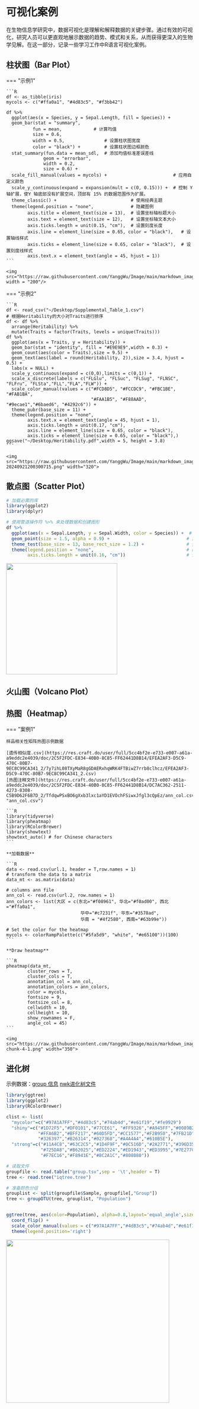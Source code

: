 # 可视化案例

在生物信息学研究中，数据可视化是理解和解释数据的关键步骤。通过有效的可视化，研究人员可以更直观地展示数据的趋势、模式和关系，从而获得更深入的生物学见解。在这一部分，记录一些学习工作中R语言可视化案例。

## 柱状图（Bar Plot）

=== "示例1"

    ```R
    df <- as_tibble(iris)
    mycols <- c("#ffa0a1", "#4d83c5", "#f3bb42")
    
    df %>% 
      ggplot(aes(x = Species, y = Sepal.Length, fill = Species)) +
      geom_bar(stat = "summary",
              fun = mean,  			 # 计算均值
              size = 0.6,
              width = 0.5,  		     # 设置柱状图宽度
              color = "black") +  		 # 设置柱状图边框颜色
      stat_summary(fun.data = mean_sdl,  # 添加均值标准差误差线
                  geom = "errorbar",
                  width = 0.2,
                  size = 0.6) +
      scale_fill_manual(values = mycols) +                         # 应用自定义颜色
      scale_y_continuous(expand = expansion(mult = c(0, 0.15))) +  # 控制 Y 轴扩展，使Y 轴底部没有扩展空间，顶部有 15% 的数据范围作为扩展。
      theme_classic() + 						   # 使用经典主题
      theme(legend.position = "none",  			   # 隐藏图例
            axis.title = element_text(size = 13),  # 设置坐标轴标题大小
            axis.text = element_text(size = 12),   # 设置坐标轴文本大小
            axis.ticks.length = unit(0.15, "cm"),  # 设置刻度长度
            axis.line = element_line(size = 0.65, color = "black"),   # 设置轴线样式
            axis.ticks = element_line(size = 0.65, color = "black"),  # 设置刻度线样式
            axis.text.x = element_text(angle = 45, hjust = 1)) 
    ```
    
    <img src="https://raw.githubusercontent.com/YanggWu/Image/main/markdown_image/202409181655440.png" width = "200"/>

=== "示例2"

    ```R
    df <- read_csv("~/Desktop/Supplemental_Table_1.csv")
    # 根据Heritability的大小对Traits进行排序
    df <- df %>% 
      arrange(Heritability) %>% 
      mutate(Traits = factor(Traits, levels = unique(Traits)))
    df %>% 
      ggplot(aes(x = Traits, y = Heritability)) +
      geom_bar(stat = "identity", fill = "#E9E9E9",width = 0.3) +
      geom_count(aes(color = Traits),size = 9.5) +
      geom_text(aes(label = round(Heritability, 2)),size = 3.4, hjust = 0.5) +
      labs(x = NULL) +
      scale_y_continuous(expand = c(0,0),limits = c(0,1)) +
      scale_x_discrete(labels = c("FLGlu", "FLSuc", "FLSug", "FLNSC", "FLFru", "FLSta","FLL","FLA","FLW")) +
      scale_color_manual(values = c("#FCD8D5", "#FCCDC9", "#FBC1BE", "#FAB1BA",
                                    "#FAA1B5", "#F88AAD", "#9ecae1","#6baed6", "#4292c6")) +
      theme_pubr(base_size = 11) +
      theme(legend.position = "none",
            axis.text.x = element_text(angle = 45, hjust = 1),
            axis.ticks.length = unit(0.17, "cm"),
            axis.line = element_line(size = 0.65, color = "black"),
            axis.ticks = element_line(size = 0.65, color = "black"),)
    ggsave("~/Desktop/Heritability.pdf",width = 5, height = 3.8)
    ```
    
    <img src="https://raw.githubusercontent.com/YanggWu/Image/main/markdown_image/image-20240921200300715.png" width="320">

## 散点图（Scatter Plot）

```R
# 加载必需的库
library(ggplot2)
library(dplyr)

# 使用管道操作符 %>% 来处理数据和创建图形
df %>%
  ggplot(aes(x = Sepal.Length, y = Sepal.Width, color = Species)) +  # 设置aes映射，定义x、y轴数据和颜色分组
  geom_point(size = 1.5, alpha = 0.9) +                             # 添加点图层，设置点的大小和透明度
  theme_test(base_size = 13, base_rect_size = 1.2) +                # 使用theme_test主题，调整基本字体大小和矩形大小
  theme(legend.position = "none",                                   # 隐藏图例
        axis.ticks.length = unit(0.16, "cm"))                       # 设置坐标轴刻度的长度

```

<img src="https://raw.githubusercontent.com/YanggWu/Image/main/markdown_image/202409181711142.png" width="300">

## 火山图（Volcano Plot）

## 热图（Heatmap）

=== "案例1"

    样品相关性矩阵热图示例数据
    
    [遗传相似度.csv](https://res.craft.do/user/full/5cc4bf2e-e733-e007-a61a-a9eddc2e4039/doc/2C5F2FDC-E834-40B0-8C85-FF62441D8B14/EFEA2AF3-D5C9-470C-80B7-9EC8C99CA341_2/7y7ihL08TXyMaR8gGDAERxhqWRK4FTBiwZ7rrb8clhcz/EFEA2AF3-D5C9-470C-80B7-9EC8C99CA341_2.csv)
    [热图注释文件](https://res.craft.do/user/full/5cc4bf2e-e733-e007-a61a-a9eddc2e4039/doc/2C5F2FDC-E834-40B0-8C85-FF62441D8B14/DC7AC362-2511-4273-8308-C5B9D62F6B7D_2/TfdqwPSxBO6gXxb3lxc1aYD1EVOchFSiwxJfgl3cQpEz/ann_col.csv "ann_col.csv")
    
    ```R
    library(tidyverse)
    library(pheatmap)
    library(RColorBrewer)
    library(showtext)
    showtext_auto() # for Chinese characters
    ```
    
    **加载数据**
    
    ```R
    data <- read.csv(url.1, header = T,row.names = 1)
    # transform the data to a matrix
    data_mt <- as.matrix(data)
    
    # columns ann file
    ann_col <- read.csv(url.2, row.names = 1)
    ann_colors <- list(大区 = c(东北="#f08961", 华北="#f0ad00", 西北="#ffa0a1",
                                华中="#c7231f", 华东="#3578ad", 
                                华南 = "#4f2580", 西南="#63b99e"))
    
    # Set the color for the heatmap
    mycols <- colorRampPalette(c("#5fa5d9", "white", "#e65100"))(100)
    ```
    
    **Draw heatmap**
    
    ```R
    pheatmap(data_mt, 
            cluster_rows = T, 
            cluster_cols = T, 
            annotation_col = ann_col,
            annotation_colors = ann_colors,
            color = mycols,
            fontsize = 9,
            fontsize_col = 8,
            cellwidth = 10,
            cellheight = 10,
            show_rownames = F,
            angle_col = 45)
    ```
    
    <img src="https://raw.githubusercontent.com/YanggWu/Image/main/markdown_image/unnamed-chunk-4-1.png" width="350">

## 进化树

示例数据：[group 信息](https://res.craft.do/user/full/5cc4bf2e-e733-e007-a61a-a9eddc2e4039/doc/0376635D-1D96-42C7-B159-CA35BE60F6A3/C3420267-225E-485E-BD63-9D4C06A84F18_2/oGGkShAms1w3GtHSi5Bz6fdy0x1On3ou6KjDJp7NmfQz/group.tsv)	[nwk进化树文件](https://res.craft.do/user/full/5cc4bf2e-e733-e007-a61a-a9eddc2e4039/doc/0376635D-1D96-42C7-B159-CA35BE60F6A3/84A30EA4-0C60-4CAB-930E-A9C204D79A40_2/Td8e1aEr71AT9urXmJtylXpCKIrxofl8XRCYHxZn2k4z/iqtree.tree)

```R
library(ggtree)
library(ggplot2)
library(RColorBrewer)

clist <- list(
  "mycolor"=c("#97A1A7FF","#4d83c5","#74ab4d","#e61f19","#fe9929")
  "shiny"=c("#1D72F5","#DF0101","#77CE61", "#FF9326","#A945FF","#0089B2","#FDF060",
            "#FFA6B2","#BFF217","#60D5FD","#CC1577","#F2B950","#7FB21D","#EC496F",
            "#326397","#B26314","#027368","#A4A4A4","#610B5E"),
  "strong"=c("#11A4C8","#63C2C5","#1D4F9F","#0C516D","#2A2771","#396D35","#80C342",
             "#725DA8","#B62025","#ED2224","#ED1943","#ED3995","#7E277C",
             "#F7EC16","#F8941E","#8C2A1C","#808080"))

# 读取文件
groupfile <- read.table("group.tsv",sep = '\t',header = T)
tree <- read.tree("iqtree.tree")

# 准备颜色分组
grouplist <- split(groupfile$Sample, groupfile[,"Group"])
tree <- groupOTU(tree, grouplist, "Population")


ggtree(tree, aes(color=Population), alpha=0.8,layout='equal_angle',size=0.3) + 
  coord_flip() +
  scale_color_manual(values = c("#97A1A7FF","#4d83c5","#74ab4d","#e61f19","#fe9929")) +
  theme(legend.position='right')

```

<img src="https://raw.githubusercontent.com/YanggWu/Image/main/markdown_image/202502181331771.png" width="440">
